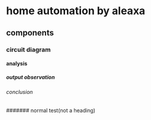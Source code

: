 # home automation by aleaxa
## components
### circuit diagram
#### analysis
##### output observation
###### conclusion
####### normal test(not a heading)
